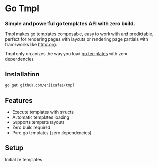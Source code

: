 # Go Tmpl

 ### Simple and powerful go templates API with zero build.

 Tmpl makes go templates composable, easy to work with and predictable, perfect for rendering pages with layouts or rendering page partials with frameworks like [htmx.org](https://htmx.org).

 Tmpl only organizes the way you load [go templates](https://pkg.go.dev/html/template) with zero dependencies.

 ## Installation

 ```sh
 go get github.com/eriicafes/tmpl
 ```

 ## Features
 - Execute templates with structs
 - Automatic templates loading
 - Supports template layouts
 - Zero build required
 - Pure go templates (zero dependencies)

 ## Setup
 Initialize templates

 ```go
 
 ```